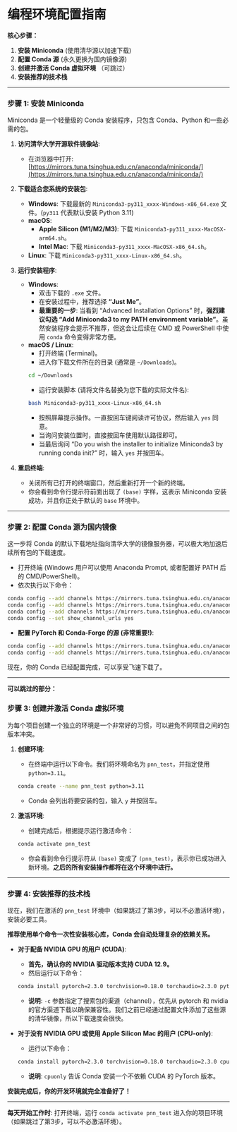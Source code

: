 # 编程环境配置指南
**核心步骤：**

1.  **安装 Miniconda** (使用清华源以加速下载)
2.  **配置 Conda 源** (永久更换为国内镜像源)
3.  **创建并激活 Conda 虚拟环境** （可跳过）
4.  **安装推荐的技术栈**

---

### 步骤 1: 安装 Miniconda

Miniconda 是一个轻量级的 Conda 安装程序，只包含 Conda、Python 和一些必需的包。

1.  **访问清华大学开源软件镜像站**:
    *   在浏览器中打开: [https://mirrors.tuna.tsinghua.edu.cn/anaconda/miniconda/](https://mirrors.tuna.tsinghua.edu.cn/anaconda/miniconda/)

2.  **下载适合您系统的安装包**:
    *   **Windows**: 下载最新的 `Miniconda3-py311_xxxx-Windows-x86_64.exe` 文件。(`py311` 代表默认安装 Python 3.11)
    *   **macOS**:
        *   **Apple Silicon (M1/M2/M3)**: 下载 `Miniconda3-py311_xxxx-MacOSX-arm64.sh`。
        *   **Intel Mac**: 下载 `Miniconda3-py311_xxxx-MacOSX-x86_64.sh`。
    *   **Linux**: 下载 `Miniconda3-py311_xxxx-Linux-x86_64.sh`。

3.  **运行安装程序**:
    *   **Windows**:
        *   双击下载的 `.exe` 文件。
        *   在安装过程中，推荐选择 **“Just Me”**。
        *   **最重要的一步**: 当看到 “Advanced Installation Options” 时，**强烈建议勾选 “Add Miniconda3 to my PATH environment variable”**。虽然安装程序会提示不推荐，但这会让后续在 CMD 或 PowerShell 中使用 `conda` 命令变得非常方便。
    *   **macOS / Linux**:
        *   打开终端 (Terminal)。
        *   进入你下载文件所在的目录 (通常是 `~/Downloads`)。
          ```bash
          cd ~/Downloads
          ```
        *   运行安装脚本 (请将文件名替换为您下载的实际文件名):
          ```bash
          bash Miniconda3-py311_xxxx-Linux-x86_64.sh
          ```
        *   按照屏幕提示操作。一直按回车键阅读许可协议，然后输入 `yes` 同意。
        *   当询问安装位置时，直接按回车使用默认路径即可。
        *   当最后询问 “Do you wish the installer to initialize Miniconda3 by running conda init?” 时，输入 `yes` 并按回车。

4.  **重启终端**:
    *   关闭所有已打开的终端窗口，然后重新打开一个新的终端。
    *   你会看到命令行提示符前面出现了 `(base)` 字样，这表示 Miniconda 安装成功，并且你正处于默认的 `base` 环境中。

---

### 步骤 2: 配置 Conda 源为国内镜像

这一步将 Conda 的默认下载地址指向清华大学的镜像服务器，可以极大地加速后续所有包的下载速度。

*   打开终端 (Windows 用户可以使用 Anaconda Prompt, 或者配置好 PATH 后的 CMD/PowerShell)。
*   依次执行以下命令：

```bash
conda config --add channels https://mirrors.tuna.tsinghua.edu.cn/anaconda/pkgs/main
conda config --add channels https://mirrors.tuna.tsinghua.edu.cn/anaconda/pkgs/r
conda config --add channels https://mirrors.tuna.tsinghua.edu.cn/anaconda/pkgs/msys2
conda config --set show_channel_urls yes
```

*   **配置 PyTorch 和 Conda-Forge 的源 (非常重要!)**:

```bash
conda config --add channels https://mirrors.tuna.tsinghua.edu.cn/anaconda/cloud/pytorch/
conda config --add channels https://mirrors.tuna.tsinghua.edu.cn/anaconda/cloud/conda-forge/
```
现在，你的 Conda 已经配置完成，可以享受飞速下载了。

---
**可以跳过的部分：**

### 步骤 3: 创建并激活 Conda 虚拟环境

为每个项目创建一个独立的环境是一个非常好的习惯，可以避免不同项目之间的包版本冲突。

1.  **创建环境**:
    *   在终端中运行以下命令。我们将环境命名为 `pnn_test`，并指定使用 `python=3.11`。
    ```bash
    conda create --name pnn_test python=3.11
    ```
    *   Conda 会列出将要安装的包，输入 `y` 并按回车。

2.  **激活环境**:
    *   创建完成后，根据提示运行激活命令：
    ```bash
    conda activate pnn_test
    ```
    *   你会看到命令行提示符从 `(base)` 变成了 `(pnn_test)`，表示你已成功进入新环境。**之后的所有安装操作都将在这个环境中进行。**

---

### 步骤 4: 安装推荐的技术栈

现在，我们在激活的 `pnn_test` 环境中（如果跳过了第3步，可以不必激活环境），安装必要工具。

**推荐使用单个命令一次性安装核心库，Conda 会自动处理复杂的依赖关系。**

*   **对于配备 NVIDIA GPU 的用户 (CUDA)**:
    *   **首先，确认你的 NVIDIA 驱动版本支持 CUDA 12.9。**
    *   然后运行以下命令：
    ```bash
    conda install pytorch=2.3.0 torchvision=0.18.0 torchaudio=2.3.0 pytorch-cuda=12.9 numpy=1.26 scipy=1.13 pandas=2.2 matplotlib=3.8 seaborn=0.13 jupyterlab=4.1 tqdm wandb -c pytorch -c nvidia -c conda-forge
    ```
    *   **说明**: `-c` 参数指定了搜索包的渠道（channel），优先从 pytorch 和 nvidia 的官方渠道下载以确保兼容性。我们之前已经通过配置文件添加了这些源的清华镜像，所以下载速度会很快。

*   **对于没有 NVIDIA GPU 或使用 Apple Silicon Mac 的用户 (CPU-only)**:
    *   运行以下命令：
    ```bash
    conda install pytorch=2.3.0 torchvision=0.18.0 torchaudio=2.3.0 cpuonly numpy=1.26 scipy=1.13 pandas=2.2 matplotlib=3.8 seaborn=0.13 jupyterlab=4.1 tqdm wandb -c pytorch -c conda-forge
    ```
    *   **说明**: `cpuonly` 告诉 Conda 安装一个不依赖 CUDA 的 PyTorch 版本。

**安装完成后，你的开发环境就完全准备好了！**

---

**每天开始工作时**: 打开终端，运行 `conda activate pnn_test` 进入你的项目环境（如果跳过了第3步，可以不必激活环境）。

